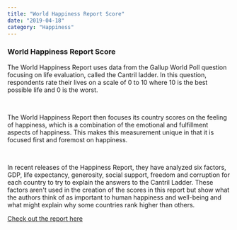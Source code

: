 ```yaml
---
title: "World Happiness Report Score"
date: "2019-04-18"
category: "Happiness"
---
```


<h3>World Happiness Report Score</h3>
<p>
    The World Happiness Report uses data from the Gallup World Poll question focusing on life evaluation, called the Cantril ladder. In this question, respondents rate their lives on a scale of 0 to 10 where 10 is the best possible life and 0 is the worst.
</p>
<br />
<p>
    The World Happiness Report then focuses its country scores on the feeling of happiness, which is a combination of the emotional and fulfillment aspects of happiness. This makes this measurement unique in that it is focused first and foremost on happiness.
</p>
<br />
<p>
    In recent releases of the Happiness Report, they have analyzed six factors, GDP, life expectancy, generosity, social support, freedom and corruption for each country to try to explain the answers to the Cantril Ladder. These factors aren't used in the creation of the scores in this report but show what the authors think of as important to human happiness and well-being and what might explain why some countries rank higher than others.
</p>

[Check out the report here](http://worldhappiness.report/)